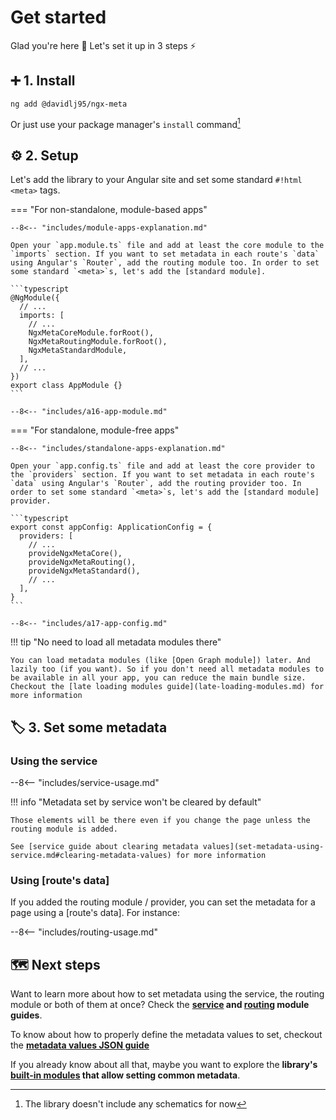 # Get started

Glad you're here 🥰 Let's set it up in 3 steps ⚡️

## ➕ 1. Install

```
ng add @davidlj95/ngx-meta
```

Or just use your package manager's `install` command[^1]

## ⚙️ 2. Setup

Let's add the library to your Angular site and set some standard `#!html <meta>` tags.

=== "For non-standalone, module-based apps"

    --8<-- "includes/module-apps-explanation.md"

    Open your `app.module.ts` file and add at least the core module to the `imports` section. If you want to set metadata in each route's `data` using Angular's `Router`, add the routing module too. In order to set some standard `<meta>`s, let's add the [standard module].

    ```typescript
    @NgModule({
      // ...
      imports: [
        // ...
        NgxMetaCoreModule.forRoot(),
        NgxMetaRoutingModule.forRoot(),
        NgxMetaStandardModule,
      ],
      // ...
    })
    export class AppModule {}
    ```

    --8<-- "includes/a16-app-module.md"

=== "For standalone, module-free apps"

    --8<-- "includes/standalone-apps-explanation.md"

    Open your `app.config.ts` file and add at least the core provider to the `providers` section. If you want to set metadata in each route's `data` using Angular's `Router`, add the routing provider too. In order to set some standard `<meta>`s, let's add the [standard module] provider.

    ```typescript
    export const appConfig: ApplicationConfig = {
      providers: [
        // ...
        provideNgxMetaCore(),
        provideNgxMetaRouting(),
        provideNgxMetaStandard(),
        // ...
      ],
    }
    ```

    --8<-- "includes/a17-app-config.md"

!!! tip "No need to load all metadata modules there"

    You can load metadata modules (like [Open Graph module]) later. And lazily too (if you want). So if you don't need all metadata modules to be available in all your app, you can reduce the main bundle size. Checkout the [late loading modules guide](late-loading-modules.md) for more information

## 🏷️ 3. Set some metadata

### Using the service

--8<-- "includes/service-usage.md"

!!! info "Metadata set by service won't be cleared by default"

    Those elements will be there even if you change the page unless the routing module is added.

    See [service guide about clearing metadata values](set-metadata-using-service.md#clearing-metadata-values) for more information

### Using [route's data]

If you added the routing module / provider, you can set the metadata for a page using a [route's data]. For instance:

--8<-- "includes/routing-usage.md"

## 🗺️ Next steps

Want to learn more about how to set metadata using the service, the routing module or both of them at once? Check the **[service](set-metadata-using-service.md) and [routing](set-metadata-using-routing.md) module guides**.

To know about how to properly define the metadata values to set, checkout the **[metadata values JSON guide](metadata-values-json.md)**

If you already know about all that, maybe you want to explore the **library's [built-in modules](./built-in-modules/index.md) that allow setting common metadata**.

[^1]: The library doesn't include any schematics for now
